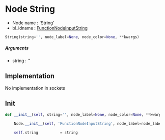 # Node String

- Node name : 'String'
- bl_idname : [FunctionNodeInputString](https://docs.blender.org/api/current/bpy.types.FunctionNodeInputString.html)


``` python
String(string='', node_label=None, node_color=None, **kwargs)
```
##### Arguments

- string : ''

## Implementation

No implementation in sockets

## Init

``` python
def __init__(self, string='', node_label=None, node_color=None, **kwargs):

    Node.__init__(self, 'FunctionNodeInputString', node_label=node_label, node_color=node_color, **kwargs)

    self.string          = string
```
